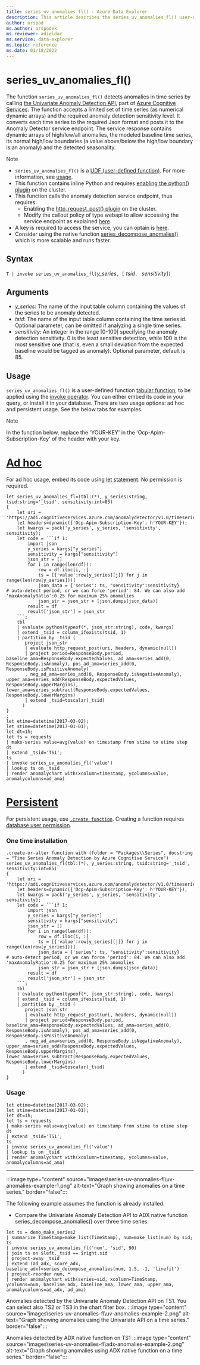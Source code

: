 ```yaml
---
title: series_uv_anomalies_fl() - Azure Data Explorer
description: This article describes the series_uv_anomalies_fl() user-defined function in Azure Data Explorer.
author: orspod
ms.author: orspodek
ms.reviewer: adieldar
ms.service: data-explorer
ms.topic: reference
ms.date: 01/18/2022
---
```

# series_uv_anomalies_fl()

The function `series_uv_anomalies_fl()` detects anomalies in time series by calling [the Univariate Anomaly Detection API](https://docs.microsoft.com/azure/cognitive-services/anomaly-detector/overview), part of [Azure Cognitive Services](https://docs.microsoft.com/azure/cognitive-services/what-are-cognitive-services). The function accepts a limited set of time series (as numerical dynamic arrays) and the required anomaly detection sensitivity level. It converts each time series to the required Json format and posts it to the Anomaly Detector service endpoint. The service response contains dynamic arrays of high/low/all anomalies, the modeled baseline time series, its normal high/low boundaries (a value above/below the high/low boundary is an anomaly) and the detected seasonality.

> [!NOTE]
> * `series_uv_anomalies_fl()` is a [UDF (user-defined function)](../query/functions/user-defined-functions.md). For more information, see [usage](#usage).
> * This function contains inline Python and requires [enabling the python() plugin](../query/pythonplugin.md#enable-the-plugin) on the cluster.
> * This function calls the anomaly detection service endpoint, thus requires:
>    * Enabling the [http_request_post() plugin](https://kusto.azurewebsites.net/docs/kusto/query/httprequestplugin.html) on the cluster.
>    * Modify the callout policy of type webapi to allow accessing the service endpoint as explained [here](https://kusto.azurewebsites.net/docs/kusto/management/calloutpolicy.html).
> * A key is required to access the service, you can optain is [here](https://ms.portal.azure.com/#create/Microsoft.CognitiveServicesAnomalyDetector).
> * Consider using the native function [series_decompose_anomalies()](../query/series-decompose-anomaliesfunction.md) which is more scalable and runs faster.

## Syntax

`T | invoke series_uv_anomalies_fl(`*y_series*`, [` *tsid*`, ` *sensitivity*]`)`
  
## Arguments

* *y_series*: The name of the input table column containing the values of the series to be anomaly detected.
* *tsid*: The name of the input table column containing the time series id. Optional parameter, can be omitted if analyzing a single time series.
* *sensitivity*: An integer in the range [0-100] specifying the anomaly detection sensitivity. 0 is the least sensitive detection, while 100 is the most sensitive one (that is, even a small deviation from the expected baseline would be tagged as anomaly). Optional parameter, default is 85.

## Usage

`series_uv_anomalies_fl()` is a user-defined function [tabular function](../query/functions/user-defined-functions.md#tabular-function), to be applied using the [invoke operator](../query/invokeoperator.md). You can either embed its code in your query, or install it in your database. There are two usage options: ad hoc and persistent usage. See the below tabs for examples.

> [!NOTE]
> In the function below, replace the 'YOUR-KEY' in the 'Ocp-Apim-Subscription-Key' of the header with your key.

# [Ad hoc](#tab/adhoc)

For ad hoc usage, embed its code using [let statement](../query/letstatement.md). No permission is required.

<!-- csl: https://help.kusto.windows.net/Samples -->
~~~kusto
let series_uv_anomalies_fl=(tbl:(*), y_series:string, tsid:string='_tsid', sensitivity:int=85)
{
    let uri = 'https://adi.cognitiveservices.azure.com/anomalydetector/v1.0/timeseries/entire/detect';
    let headers=dynamic({'Ocp-Apim-Subscription-Key': h'YOUR-KEY'});
    let kwargs = pack('y_series', y_series, 'sensitivity', sensitivity);
    let code = ```if 1:
        import json
        y_series = kargs["y_series"]
        sensitivity = kargs["sensitivity"]
        json_str = []
        for i in range(len(df)):
            row = df.iloc[i, :]
            ts = [{'value':row[y_series][j]} for j in range(len(row[y_series]))]
            json_data = {'series': ts, "sensitivity":sensitivity}     # auto-detect period, or we can force 'period': 84. We can also add 'maxAnomalyRatio':0.25 for maximum 25% anomalies
            json_str = json_str + [json.dumps(json_data)]
        result = df
        result['json_str'] = json_str
    ```;
    tbl
    | evaluate python(typeof(*, json_str:string), code, kwargs)
    | extend _tsid = column_ifexists(tsid, 1)
    | partition by _tsid (
       project json_str
       | evaluate http_request_post(uri, headers, dynamic(null))
       | project period=ResponseBody.period, baseline_ama=ResponseBody.expectedValues, ad_ama=series_add(0, ResponseBody.isAnomaly), pos_ad_ama=series_add(0, ResponseBody.isPositiveAnomaly)
       , neg_ad_ama=series_add(0, ResponseBody.isNegativeAnomaly), upper_ama=series_add(ResponseBody.expectedValues, ResponseBody.upperMargins), lower_ama=series_subtract(ResponseBody.expectedValues, ResponseBody.lowerMargins)
       | extend _tsid=toscalar(_tsid)
      )
}
;
let etime=datetime(2017-03-02);
let stime=datetime(2017-01-01);
let dt=1h;
let ts = requests
| make-series value=avg(value) on timestamp from stime to etime step dt
| extend _tsid='TS1';
ts
| invoke series_uv_anomalies_fl('value')
| lookup ts on _tsid
| render anomalychart with(xcolumn=timestamp, ycolumns=value, anomalycolumns=ad_ama)
~~~

# [Persistent](#tab/persistent)

For persistent usage, use [`.create function`](../management/create-function.md).  Creating a function requires [database user permission](../management/access-control/role-based-authorization.md).

### One time installation

<!-- csl: https://help.kusto.windows.net/Samples -->
~~~kusto
.create-or-alter function with (folder = "Packages\\Series", docstring = "Time Series Anomaly Detection by Azure Cognitive Service")
series_uv_anomalies_fl(tbl:(*), y_series:string, tsid:string='_tsid', sensitivity:int=85)
{
    let uri = 'https://adi.cognitiveservices.azure.com/anomalydetector/v1.0/timeseries/entire/detect';
    let headers=dynamic({'Ocp-Apim-Subscription-Key': h'YOUR-KEY'});
    let kwargs = pack('y_series', y_series, 'sensitivity', sensitivity);
    let code = ```if 1:
        import json
        y_series = kargs["y_series"]
        sensitivity = kargs["sensitivity"]
        json_str = []
        for i in range(len(df)):
            row = df.iloc[i, :]
            ts = [{'value':row[y_series][j]} for j in range(len(row[y_series]))]
            json_data = {'series': ts, "sensitivity":sensitivity}     # auto-detect period, or we can force 'period': 84. We can also add 'maxAnomalyRatio':0.25 for maximum 25% anomalies
            json_str = json_str + [json.dumps(json_data)]
        result = df
        result['json_str'] = json_str
    ```;
    tbl
    | evaluate python(typeof(*, json_str:string), code, kwargs)
    | extend _tsid = column_ifexists(tsid, 1)
    | partition by _tsid (
       project json_str
       | evaluate http_request_post(uri, headers, dynamic(null))
       | project period=ResponseBody.period, baseline_ama=ResponseBody.expectedValues, ad_ama=series_add(0, ResponseBody.isAnomaly), pos_ad_ama=series_add(0, ResponseBody.isPositiveAnomaly)
       , neg_ad_ama=series_add(0, ResponseBody.isNegativeAnomaly), upper_ama=series_add(ResponseBody.expectedValues, ResponseBody.upperMargins), lower_ama=series_subtract(ResponseBody.expectedValues, ResponseBody.lowerMargins)
       | extend _tsid=toscalar(_tsid)
      )
}
~~~

### Usage

<!-- csl: https://help.kusto.windows.net/Samples -->
~~~kusto
let etime=datetime(2017-03-02);
let stime=datetime(2017-01-01);
let dt=1h;
let ts = requests
| make-series value=avg(value) on timestamp from stime to etime step dt
| extend _tsid='TS1';
ts
| invoke series_uv_anomalies_fl('value')
| lookup ts on _tsid
| render anomalychart with(xcolumn=timestamp, ycolumns=value, anomalycolumns=ad_ama)
~~~

---

:::image type="content" source="images\series-uv-anomalies-fl\uv-anomalies-example-1.png" alt-text="Graph showing anomalies on a time series." border="false":::

The following example assumes the function is already installed.

* Compare the Univariate Anomaly Detection API to ADX native function series_decompose_anomalies() over three time series:

    
<!-- csl: https://help.kusto.windows.net/Samples -->
~~~kusto
let ts = demo_make_series2
| summarize TimeStamp=make_list(TimeStamp), num=make_list(num) by sid;
ts
| invoke series_uv_anomalies_fl('num', 'sid', 90)
| join ts on $left._tsid == $right.sid
| project-away _tsid
| extend (ad_adx, score_adx, baseline_adx)=series_decompose_anomalies(num, 1.5, -1, 'linefit')
| project-reorder num, *
| render anomalychart with(series=sid, xcolumn=TimeStamp, ycolumns=num, baseline_adx, baseline_ama, lower_ama, upper_ama, anomalycolumns=ad_adx, ad_ama)
~~~
    
Anomalies detected by the Univariate Anomaly Detection API on TS1. You can select also TS2 or TS3 in the chart filter box.
:::image type="content" source="images\series-uv-anomalies-fl\uv-anomalies-example-2.png" alt-text="Graph showing anomalies using the Univariate API on a time series." border="false":::

Anomalies detected by ADX native function on TS1
:::image type="content" source="images\series-uv-anomalies-fl\adx-anomalies-example-2.png" alt-text="Graph showing anomalies using ADX native function on a time series." border="false":::
